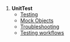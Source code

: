 1. **UnitTest**
   - [Testing](unittest.testing)
   - [Mock Objects](unittest.mockobjects)
   - [Troubleshooting](unittest.troubleshooting)
   - [Testing workflows](unittest.testing_workflows)
